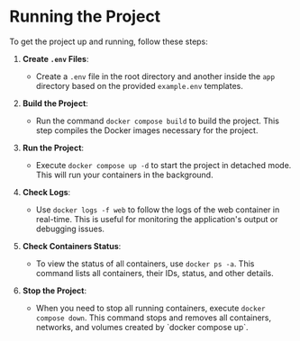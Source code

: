# Running the Project

To get the project up and running, follow these steps:

1. **Create `.env` Files**: 
   - Create a `.env` file in the root directory and another inside the `app` directory based on the provided `example.env` templates.

2. **Build the Project**:
   - Run the command `docker compose build` to build the project. This step compiles the Docker images necessary for the project.

3. **Run the Project**:
   - Execute `docker compose up -d` to start the project in detached mode. This will run your containers in the background.

4. **Check Logs**:
   - Use `docker logs -f web` to follow the logs of the web container in real-time. This is useful for monitoring the application's output or debugging issues.

5. **Check Containers Status**:
   - To view the status of all containers, use `docker ps -a`. This command lists all containers, their IDs, status, and other details.

6. **Stop the Project**:
   - When you need to stop all running containers, execute `docker compose down`. This command stops and removes all containers, networks, and volumes created by \`docker compose up\`.